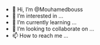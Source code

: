 - 👋 Hi, I’m @Mouhamedbouss
- 👀 I’m interested in ...
- 🌱 I’m currently learning ...
- 💞️ I’m looking to collaborate on ...
- 📫 How to reach me ...

<!---
Mouhamedbouss/Mouhamedbouss is a ✨ special ✨ repository because its `README.md` (this file) appears on your GitHub profile.
You can click the Preview link to take a look at your changes.
--->
